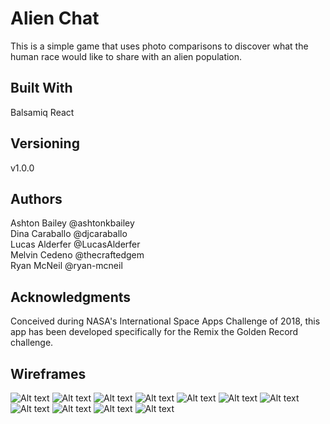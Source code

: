 # Alien Chat
This is a simple game that uses photo comparisons to discover what the human race would like to share with an alien population. 


## Built With
Balsamiq
React

## Versioning
v1.0.0

## Authors
Ashton Bailey @ashtonkbailey  
Dina Caraballo @djcaraballo  
Lucas Alderfer @LucasAlderfer  
Melvin Cedeno @thecraftedgem  
Ryan McNeil @ryan-mcneil  



## Acknowledgments
Conceived during NASA's International Space Apps Challenge of 2018, this app has been developed specifically for the Remix the Golden Record challenge.

## Wireframes
![Alt text](./images/Desktop-landing.png "Desktop Landing Page Wireframe")
![Alt text](./images/Desktop-login.png "Desktop Login Page Wireframe")
![Alt text](./images/Mobile-Auth.png "Mobile Authorization Page Wireframe")
![Alt text](./images/NewUser-Signup.png "New User Signup Page Wireframe")
![Alt text](./images/User-Demographics.png "User Demographics Page Wireframe")
![Alt text](./images/Mobile-Landing-Page.png "Mobile Landing Page Wireframe")
![Alt text](./images/Mobile-Login-Page.png "Mobile Login Page Wireframe")
![Alt text](./images/Instructions.png "Instructions Page Wireframe")
![Alt text](./images/Contribute.png "Contribute Page Wireframe")
![Alt text](./images/Categories.png "Categories Page Wireframe")
![Alt text](./images/Image-Choice.png "Image Choice Page Wireframe")

